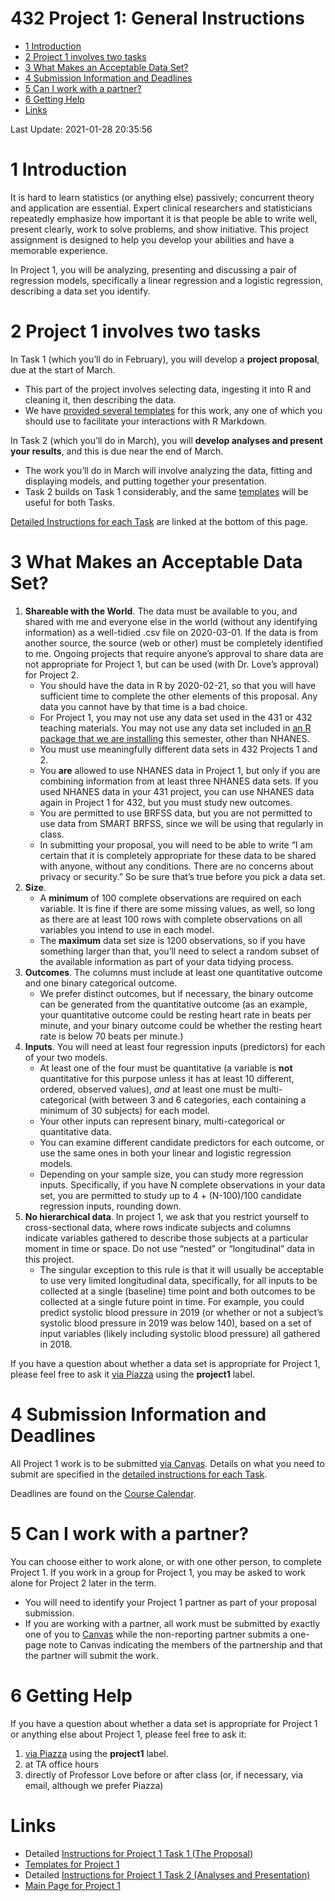 432 Project 1: General Instructions
================

-   [1 Introduction](#introduction)
-   [2 Project 1 involves two tasks](#project-1-involves-two-tasks)
-   [3 What Makes an Acceptable Data
    Set?](#what-makes-an-acceptable-data-set)
-   [4 Submission Information and
    Deadlines](#submission-information-and-deadlines)
-   [5 Can I work with a partner?](#can-i-work-with-a-partner)
-   [6 Getting Help](#getting-help)
-   [Links](#links)

Last Update: 2021-01-28 20:35:56

# 1 Introduction

It is hard to learn statistics (or anything else) passively; concurrent
theory and application are essential. Expert clinical researchers and
statisticians repeatedly emphasize how important it is that people be
able to write well, present clearly, work to solve problems, and show
initiative. This project assignment is designed to help you develop your
abilities and have a memorable experience.

In Project 1, you will be analyzing, presenting and discussing a pair of
regression models, specifically a linear regression and a logistic
regression, describing a data set you identify.

# 2 Project 1 involves two tasks

In Task 1 (which you’ll do in February), you will develop a **project
proposal**, due at the start of March.

-   This part of the project involves selecting data, ingesting it into
    R and cleaning it, then describing the data.
-   We have [provided several templates](#links) for this work, any one
    of which you should use to facilitate your interactions with R
    Markdown.

In Task 2 (which you’ll do in March), you will **develop analyses and
present your results**, and this is due near the end of March.

-   The work you’ll do in March will involve analyzing the data, fitting
    and displaying models, and putting together your presentation.
-   Task 2 builds on Task 1 considerably, and the same
    [templates](#links) will be useful for both Tasks.

[Detailed Instructions for each Task](#links) are linked at the bottom
of this page.

# 3 What Makes an Acceptable Data Set?

1.  **Shareable with the World**. The data must be available to you, and
    shared with me and everyone else in the world (without any
    identifying information) as a well-tidied .csv file on 2020-03-01.
    If the data is from another source, the source (web or other) must
    be completely identified to me. Ongoing projects that require
    anyone’s approval to share data are not appropriate for Project 1,
    but can be used (with Dr. Love’s approval) for Project 2.
    -   You should have the data in R by 2020-02-21, so that you will
        have sufficient time to complete the other elements of this
        proposal. Any data you cannot have by that time is a bad choice.
    -   For Project 1, you may not use any data set used in the 431 or
        432 teaching materials. You may not use any data set included in
        [an R package that we are
        installing](https://thomaselove.github.io/432/r_packages.html)
        this semester, other than NHANES.
    -   You must use meaningfully different data sets in 432 Projects 1
        and 2.
    -   You **are** allowed to use NHANES data in Project 1, but only if
        you are combining information from at least three NHANES data
        sets. If you used NHANES data in your 431 project, you can use
        NHANES data again in Project 1 for 432, but you must study new
        outcomes.
    -   You are permitted to use BRFSS data, but you are not permitted
        to use data from SMART BRFSS, since we will be using that
        regularly in class.
    -   In submitting your proposal, you will need to be able to write
        “I am certain that it is completely appropriate for these data
        to be shared with anyone, without any conditions. There are no
        concerns about privacy or security.” So be sure that’s true
        before you pick a data set.
2.  **Size**.
    -   A **minimum** of 100 complete observations are required on each
        variable. It is fine if there are some missing values, as well,
        so long as there are at least 100 rows with complete
        observations on all variables you intend to use in each model.
    -   The **maximum** data set size is 1200 observations, so if you
        have something larger than that, you’ll need to select a random
        subset of the available information as part of your data tidying
        process.
3.  **Outcomes**. The columns must include at least one quantitative
    outcome and one binary categorical outcome.
    -   We prefer distinct outcomes, but if necessary, the binary
        outcome can be generated from the quantitative outcome (as an
        example, your quantitative outcome could be resting heart rate
        in beats per minute, and your binary outcome could be whether
        the resting heart rate is below 70 beats per minute.)
4.  **Inputs**. You will need at least four regression inputs
    (predictors) for each of your two models.
    -   At least one of the four must be quantitative (a variable is
        **not** quantitative for this purpose unless it has at least 10
        different, ordered, observed values), *and* at least one must be
        multi-categorical (with between 3 and 6 categories, each
        containing a minimum of 30 subjects) for each model.
    -   Your other inputs can represent binary, multi-categorical or
        quantitative data.
    -   You can examine different candidate predictors for each outcome,
        or use the same ones in both your linear and logistic regression
        models.
    -   Depending on your sample size, you can study more regression
        inputs. Specifically, if you have N complete observations in
        your data set, you are permitted to study up to 4 + (N-100)/100
        candidate regression inputs, rounding down.
5.  **No hierarchical data**. In project 1, we ask that you restrict
    yourself to cross-sectional data, where rows indicate subjects and
    columns indicate variables gathered to describe those subjects at a
    particular moment in time or space. Do not use “nested” or
    “longitudinal” data in this project.
    -   The singular exception to this rule is that it will usually be
        acceptable to use very limited longitudinal data, specifically,
        for all inputs to be collected at a single (baseline) time point
        and both outcomes to be collected at a single future point in
        time. For example, you could predict systolic blood pressure in
        2019 (or whether or not a subject’s systolic blood pressure in
        2019 was below 140), based on a set of input variables (likely
        including systolic blood pressure) all gathered in 2018.

If you have a question about whether a data set is appropriate for
Project 1, please feel free to ask it [via
Piazza](https://piazza.com/case/spring2021/pqhs432) using the
**project1** label.

# 4 Submission Information and Deadlines

All Project 1 work is to be submitted [via
Canvas](https://canvas.case.edu/). Details on what you need to submit
are specified in the [detailed instructions for each Task](#links).

Deadlines are found on the [Course
Calendar](https://thomaselove.github.io/432/calendar.html).

# 5 Can I work with a partner?

You can choose either to work alone, or with one other person, to
complete Project 1. If you work in a group for Project 1, you may be
asked to work alone for Project 2 later in the term.

-   You will need to identify your Project 1 partner as part of your
    proposal submission.
-   If you are working with a partner, all work must be submitted by
    exactly one of you to [Canvas](https::/canvas.case.edu) while the
    non-reporting partner submits a one-page note to Canvas indicating
    the members of the partnership and that the partner will submit the
    work.

# 6 Getting Help

If you have a question about whether a data set is appropriate for
Project 1 or anything else about Project 1, please feel free to ask it:

1.  [via Piazza](https://piazza.com/case/spring2021/pqhs432) using the
    **project1** label.
2.  at TA office hours
3.  directly of Professor Love before or after class (or, if necessary,
    via email, although we prefer Piazza)

# Links

-   Detailed [Instructions for Project 1 Task 1 (The
    Proposal)](https://github.com/THOMASELOVE/432-2021/blob/master/project1/01_project1_proposal.md)
-   [Templates for Project
    1](https://github.com/THOMASELOVE/432-2021/tree/master/project1/templates)
-   Detailed [Instructions for Project 1 Task 2 (Analyses and
    Presentation)](https://github.com/THOMASELOVE/432-2021/blob/master/project1/02_project1_analyses.md)
-   [Main Page for Project
    1](https://github.com/THOMASELOVE/432-2021/tree/master/project1)
